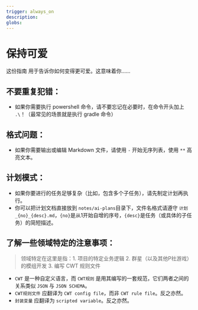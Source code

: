 ```yaml
---
trigger: always_on
description: 
globs: 
---
```


# 保持可爱

这份指南用于告诉你如何变得更可爱。这意味着你……

## 不要重复犯错：

- 如果你需要执行 powershell 命令，请不要忘记在必要时，在命令开头加上 `.\`！（最常见的场景就是执行 gradle 命令）

## 格式问题：

- 如果你需要输出或编辑 Markdown 文件，请使用 `-` 开始无序列表，使用 `**` 高亮文本。

## 计划模式：

- 如果你要进行的任务足够复杂（比如，包含多个子任务），请先制定计划再执行。
- 你可以把计划文档直接放到 `notes/ai-plans`目录下，文件名格式请遵守 `计划_{no}_{desc}.md`，`{no}`是从1开始自增的序号，`{desc}`是任务（或具体的子任务）的简短描述。

## 了解一些领域特定的注意事项：

> 领域特定在这里是指：1. 项目的特定业务逻辑 2. 群星（以及其他P社游戏）的模组开发 3. 编写 CWT 规则文件

- `CWT` 是一种自定义语言，而 `CWT规则` 是用其编写的一套规范，它们两者之间的关系类似 `JSON` 与 `JSON SCHEMA`。
- `CWT规则文件` 应翻译为 `CWT config file`，而非 `CWT rule file`。反之亦然。
- `封装变量`  应翻译为 `scripted variable`。反之亦然。